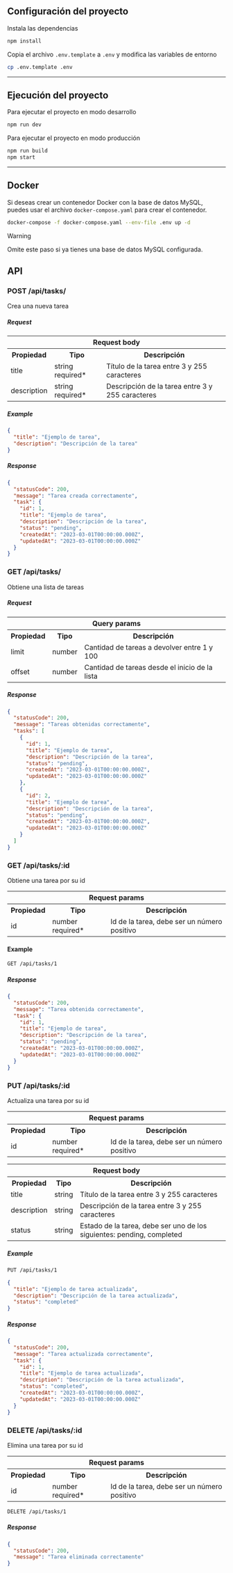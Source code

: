 ## Configuración del proyecto

Instala las dependencias

```bash
npm install
```

Copia el archivo `.env.template` a `.env` y modifica las variables de entorno

```bash
cp .env.template .env
```

---

## Ejecución del proyecto

Para ejecutar el proyecto en modo desarrollo

```bash
npm run dev
```

Para ejecutar el proyecto en modo producción

```bash
npm run build
npm start
```

---

## Docker

Si deseas crear un contenedor Docker con la base de datos MySQL, puedes usar el archivo `docker-compose.yaml` para crear el contenedor.

```bash
docker-compose -f docker-compose.yaml --env-file .env up -d
```

> [!WARNING]
> Omite este paso si ya tienes una base de datos MySQL configurada.

## API

### POST /api/tasks/

Crea una nueva tarea

##### Request

<table>
	<tr>
		<th colspan="3" style="text-align: center">Request body</th>
	</tr>
	<tr>
		<th>Propiedad</th>
		<th>Tipo</th>
		<th>Descripción</th>
	</tr>
	<tr>
		<td>title</td>
		<td >string <span>required* </span></td>
		<td>Título de la tarea entre 3 y 255 caracteres</td>
	</tr>
	<tr>
		<td>description</td>
		<td >string <span>required* </span></td>
		<td>Descripción de la tarea entre 3 y 255 caracteres</td>
	</tr>
</table>

##### Example

```json
{
  "title": "Ejemplo de tarea",
  "description": "Descripción de la tarea"
}
```

##### Response

```json
{
  "statusCode": 200,
  "message": "Tarea creada correctamente",
  "task": {
    "id": 1,
    "title": "Ejemplo de tarea",
    "description": "Descripción de la tarea",
    "status": "pending",
    "createdAt": "2023-03-01T00:00:00.000Z",
    "updatedAt": "2023-03-01T00:00:00.000Z"
  }
}
```

### GET /api/tasks/

Obtiene una lista de tareas

##### Request

<table>
	<tr>
		<th colspan="3" style="text-align: center">Query params</th>
	</tr>
	<tr>
		<th>Propiedad</th>
		<th>Tipo</th>
		<th>Descripción</th>
	</tr>
	<tr>
		<td>limit</td>
		<td >number</td>
		<td>Cantidad de tareas a devolver entre 1 y 100</td>
	</tr>
	<tr>
		<td>offset</td>
		<td >number</td>
		<td>Cantidad de tareas desde el inicio de la lista</td>
	</tr>
</table>

##### Response

```json
{
  "statusCode": 200,
  "message": "Tareas obtenidas correctamente",
  "tasks": [
    {
      "id": 1,
      "title": "Ejemplo de tarea",
      "description": "Descripción de la tarea",
      "status": "pending",
      "createdAt": "2023-03-01T00:00:00.000Z",
      "updatedAt": "2023-03-01T00:00:00.000Z"
    },
    {
      "id": 2,
      "title": "Ejemplo de tarea",
      "description": "Descripción de la tarea",
      "status": "pending",
      "createdAt": "2023-03-01T00:00:00.000Z",
      "updatedAt": "2023-03-01T00:00:00.000Z"
    }
  ]
}
```

### GET /api/tasks/:id

Obtiene una tarea por su id

<table>
	<tr>
		<th colspan="3" style="text-align: center">Request params</th>
	</tr>
	<tr>
		<th>Propiedad</th>
		<th>Tipo</th>
		<th>Descripción</th>
	</tr>
	<tr>
		<td>id</td>
		<td >number <span>required* </span></td>
		<td>Id de la tarea, debe ser un número positivo</td>
	</tr>
</table>

#### Example

```bash
GET /api/tasks/1
```

##### Response

```json
{
  "statusCode": 200,
  "message": "Tarea obtenida correctamente",
  "task": {
    "id": 1,
    "title": "Ejemplo de tarea",
    "description": "Descripción de la tarea",
    "status": "pending",
    "createdAt": "2023-03-01T00:00:00.000Z",
    "updatedAt": "2023-03-01T00:00:00.000Z"
  }
}
```

### PUT /api/tasks/:id

Actualiza una tarea por su id

<table>
	<tr>
		<th colspan="3" style="text-align: center">Request params</th>
	</tr>
	<tr>
		<th>Propiedad</th>
		<th>Tipo</th>
		<th>Descripción</th>
	</tr>
	<tr>
		<td>id</td>
		<td >number <span>required* </span></td>
		<td>Id de la tarea, debe ser un número positivo</td>
	</tr>
</table>

<table>
	<tr>
		<th colspan="3" style="text-align: center">Request body</th>
	</tr>
	<tr>
		<th>Propiedad</th>
		<th>Tipo</th>
		<th>Descripción</th>
	</tr>
	<tr>
		<td>title</td>
		<td >string</td>
		<td>Título de la tarea entre 3 y 255 caracteres</td>
	</tr>
	<tr>
		<td>description</td>
		<td >string</td>
		<td>Descripción de la tarea entre 3 y 255 caracteres</td>
	</tr>
	<tr>
		<td>status</td>
		<td >string</td>
		<td>Estado de la tarea, debe ser uno de los siguientes: pending, completed</td>
	</tr>
</table>

##### Example

```bash
PUT /api/tasks/1
```

```json
{
  "title": "Ejemplo de tarea actualizada",
  "description": "Descripción de la tarea actualizada",
  "status": "completed"
}
```

##### Response

```json
{
  "statusCode": 200,
  "message": "Tarea actualizada correctamente",
  "task": {
    "id": 1,
    "title": "Ejemplo de tarea actualizada",
    "description": "Descripción de la tarea actualizada",
    "status": "completed",
    "createdAt": "2023-03-01T00:00:00.000Z",
    "updatedAt": "2023-03-01T00:00:00.000Z"
  }
}
```

### DELETE /api/tasks/:id

Elimina una tarea por su id

<table>
	<tr>
		<th colspan="3" style="text-align: center">Request params</th>
	</tr>
	<tr>
		<th>Propiedad</th>
		<th>Tipo</th>
		<th>Descripción</th>
	</tr>
	<tr>
		<td>id</td>
		<td >number <span>required* </span></td>
		<td>Id de la tarea, debe ser un número positivo</td>
	</tr>
</table>

```bash
DELETE /api/tasks/1
```

##### Response

```json
{
  "statusCode": 200,
  "message": "Tarea eliminada correctamente"
}
```
